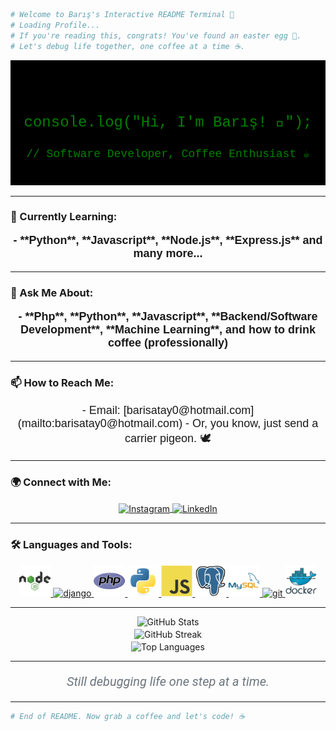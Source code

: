 ```bash
# Welcome to Barış's Interactive README Terminal 🚀
# Loading Profile...
# If you're reading this, congrats! You've found an easter egg 🐣.
# Let's debug life together, one coffee at a time ☕.

```

<div align="center">
  <svg xmlns="http://www.w3.org/2000/svg" width="100%" height="200">
    <rect width="100%" height="100%"/>
    <text x="50%" y="50%" dominant-baseline="middle" text-anchor="middle" fill="green" font-size="24" font-family="'Courier New', Courier, monospace">
      console.log("Hi, I'm Barış! 👋");
    </text>
    <text x="50%" y="75%" dominant-baseline="middle" text-anchor="middle" fill="green" font-size="18" font-family="'Courier New', Courier, monospace">
      // Software Developer, Coffee Enthusiast ☕
    </text>
  </svg>
</div>

---

### 🌱 Currently Learning:
<p align="center" style="font-size: 18px; font-family: 'Arial', sans-serif; font-weight: 600;">
  - **Python**, **Javascript**, **Node.js**, **Express.js** and many more...
</p>

---

### 💬 Ask Me About:
<p align="center" style="font-size: 18px; font-family: 'Arial', sans-serif; font-weight: 600;">
  - **Php**, **Python**, **Javascript**, **Backend/Software Development**, **Machine Learning**, and how to drink coffee (professionally)
</p>

---

### 📫 How to Reach Me:
<p align="center" style="font-size: 18px; font-family: 'Arial', sans-serif;">
  - Email: [barisatay0@hotmail.com](mailto:barisatay0@hotmail.com)  
  - Or, you know, just send a carrier pigeon. 🕊️
</p>

---

### 🌍 Connect with Me:
<p align="center">
  <a href="https://www.instagram.com/barisatay0/" target="blank">
    <img align="center" src="https://raw.githubusercontent.com/rahuldkjain/github-profile-readme-generator/master/src/images/icons/Social/instagram.svg" alt="Instagram" height="50" width="50" />
  </a>
  <a href="www.linkedin.com/in/barış-atay" target="blank">
    <img align="center" src="https://upload.wikimedia.org/wikipedia/commons/c/ca/LinkedIn_logo_initials.png" alt="LinkedIn" height="50" width="50" />
  </a>
</p>

---

### 🛠️ Languages and Tools:
<p align="center">
  <a href="https://nodejs.org/" target="_blank" rel="noreferrer">
    <img src="https://raw.githubusercontent.com/devicons/devicon/master/icons/nodejs/nodejs-original-wordmark.svg" alt="nodejs" width="50" height="50" />
  </a>
  <a href="https://laravel.com/" target="_blank" rel="noreferrer">
    <img src="https://upload.wikimedia.org/wikipedia/commons/9/9a/Laravel.svg" alt="django" width="50" height="50" />
  </a>
  <a href="https://www.php.net" target="_blank" rel="noreferrer">
    <img src="https://raw.githubusercontent.com/devicons/devicon/master/icons/php/php-original.svg" alt="php" width="50" height="50" />
  </a>
  <a href="https://www.python.org" target="_blank" rel="noreferrer">
    <img src="https://raw.githubusercontent.com/devicons/devicon/master/icons/python/python-original.svg" alt="python" width="50" height="50" />
  </a>
  <a href="https://www.javascript.com/" target="_blank" rel="noreferrer">
    <img src="https://raw.githubusercontent.com/devicons/devicon/master/icons/javascript/javascript-original.svg" alt="tensorflow" width="50" height="50" />
  </a>
  <a href="https://www.postgresql.org/" target="_blank" rel="noreferrer">
    <img src="https://raw.githubusercontent.com/devicons/devicon/master/icons/postgresql/postgresql-original.svg" alt="postgresql" width="50" height="50" />
  </a>
  <a href="https://www.mysql.com/" target="_blank" rel="noreferrer">
    <img src="https://raw.githubusercontent.com/devicons/devicon/master/icons/mysql/mysql-original-wordmark.svg" alt="mysql" width="50" height="50" />
  </a>
  <a href="https://git-scm.com/" target="_blank" rel="noreferrer">
    <img src="https://www.vectorlogo.zone/logos/git-scm/git-scm-icon.svg" alt="git" width="50" height="50" />
  </a>
  <a href="https://www.docker.com/" target="_blank" rel="noreferrer">
    <img src="https://raw.githubusercontent.com/devicons/devicon/master/icons/docker/docker-original-wordmark.svg" alt="docker" width="50" height="50" />
  </a>
</p>

---
<div align="center">
  <img src="https://github-readme-stats.vercel.app/api?username=barisatay0&show_icons=true&count_private=true&hide=prs&theme=blue-green" alt="GitHub Stats" style="width: 400px; margin-bottom: 3px;" />
<br>
  <img src="https://github-readme-streak-stats.herokuapp.com/?user=barisatay0&theme=blue-green" alt="GitHub Streak" style="width: 400px; margin-bottom: 3px;" />
<br> 
<img src="https://github-readme-stats.vercel.app/api/top-langs?username=barisatay0&show_icons=true&locale=en&layout=compact&theme=blue-green" alt="Top Languages" style="width: 400px; " />
</div>

---

<p align="center" style="font-size: 20px; color: #6c757d; font-family: 'Roboto', sans-serif; font-style: italic;">Still debugging life one step at a time.</p>

---

```bash
# End of README. Now grab a coffee and let's code! ☕
```